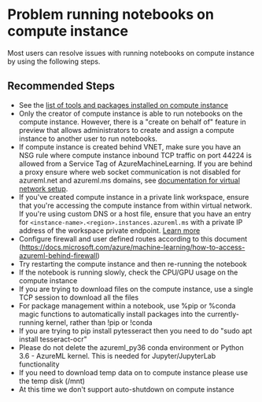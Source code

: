 <properties
  pagetitle="Problem running notebooks on compute instance"
  service="microsoft.machinelearning"
  resource="computeinstance"
  ms.author="vijetajo,smishah"
  selfhelptype="Generic"
  supporttopicids="32745198"
  resourcetags="notebook,computeinstance"
  productpesids="16644"
  cloudenvironments="public,fairfax,mooncake,usnat,ussec"
  articleid="microsoft.machinelearning.computeinstance.problemrunningnotebooks"
  ownershipid="AzureML_AzureMachineLearningServices" />
# Problem running notebooks on compute instance

Most users can resolve issues with running notebooks on compute instance by using the following steps.

## **Recommended Steps**

- See the [list of tools and packages installed on compute instance](https://docs.microsoft.com/azure/machine-learning/concept-compute-instance#contents)
- Only the creator of compute instance is able to run notebooks on the compute instance. However, there is a "create on behalf of" feature in preview that allows administrators to create and assign a compute instance to another user to run notebooks.
- If compute instance is created behind VNET, make sure you have an NSG rule where compute instance inbound TCP traffic on port 44224 is allowed from a Service Tag of AzureMachineLearning. If you are behind a proxy ensure where web socket communication is not disabled for azureml.net and azureml.ms domains, see [documentation for virtual network setup](https://docs.microsoft.com/azure/machine-learning/how-to-secure-training-vnet#compute-instance).
- If you've created compute instance in a private link workspace, ensure that you're accessing the compute instance from within virtual network. If you're using custom DNS or a host file, ensure that you have an entry for `<instance-name>.<region>.instances.azureml.ms` with a private IP address of the workspace private endpoint. [Learn more](https://docs.microsoft.com/azure/machine-learning/how-to-custom-dns?tabs=azure-portal)
- Configure firewall and user defined routes according to this document (https://docs.microsoft.com/azure/machine-learning/how-to-access-azureml-behind-firewall)
- Try restarting the compute instance and then re-running the notebook
- If the notebook is running slowly, check the CPU/GPU usage on the compute instance
- If you are trying to download files on the compute instance, use a single TCP session to download all the files
- For package management within a notebook, use %pip or %conda magic functions to automatically install packages into the currently-running kernel, rather than !pip or !conda
- If you are trying to pip install pytesseract then you need to do "sudo apt install tesseract-ocr"
- Please do not delete the azureml_py36 conda environment or Python 3.6 - AzureML kernel. This is needed for Jupyter/JupyterLab functionality
- If you need to download temp data on to compute instance please use the temp disk (/mnt)
- At this time we don't support auto-shutdown on compute instance

